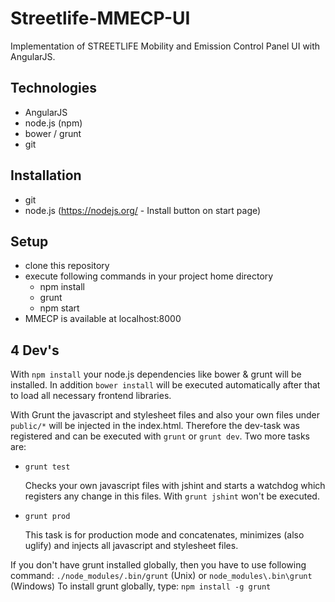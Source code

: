 # Streetlife-MMECP-UI #

Implementation of STREETLIFE Mobility and Emission Control Panel UI with AngularJS.

## Technologies ##

* AngularJS
* node.js (npm)
* bower / grunt
* git

## Installation ##

*   git
*   node.js (https://nodejs.org/ - Install button on start page)

## Setup ##

*   clone this repository
*   execute following commands in your project home directory
    *   npm install
    *   grunt
    *   npm start
*   MMECP is available at localhost:8000

## 4 Dev's ##

With `npm install` your node.js dependencies like bower & grunt will be installed. In addition `bower install` will be
executed automatically after that to load all necessary frontend libraries.

With Grunt the javascript and stylesheet files and also your own files under `public/*` will be injected in the
index.html. Therefore the dev-task was registered and can be executed with `grunt` or `grunt dev`. Two more tasks are:

*   `grunt test`

    Checks your own javascript files with jshint and starts a watchdog which registers any change in this files. With
`grunt jshint` won't be executed.

*   `grunt prod`

    This task is for production mode and concatenates, minimizes (also uglify) and injects all javascript
and stylesheet files.

If you don't have grunt installed globally, then you have to use following command: `./node_modules/.bin/grunt` (Unix)
or `node_modules\.bin\grunt` (Windows)
To install grunt globally, type: `npm install -g grunt`
